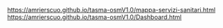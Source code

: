 https://amrierscuo.github.io/tasma-osmV1.0/mappa-servizi-sanitari.html
https://amrierscuo.github.io/tasma-osmV1.0/Dashboard.html
